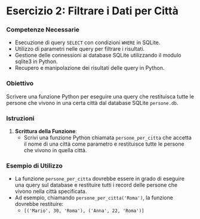 # Esercizio 2: Filtrare i Dati per Città

### Competenze Necessarie
- Esecuzione di query `SELECT` con condizioni `WHERE` in SQLite.
- Utilizzo di parametri nelle query per filtrare i risultati.
- Gestione delle connessioni ai database SQLite utilizzando il modulo sqlite3 in Python.
- Recupero e manipolazione dei risultati delle query in Python.

### Obiettivo
Scrivere una funzione Python per eseguire una query che restituisca tutte le persone che vivono in una certa città dal database SQLite `persone.db`.

### Istruzioni
1. **Scrittura della Funzione**:
    - Scrivi una funzione Python chiamata `persone_per_citta` che accetta il nome di una città come parametro e restituisce tutte le persone che vivono in quella città.

### Esempio di Utilizzo
- La funzione `persone_per_citta` dovrebbe essere in grado di eseguire una query sul database e restituire tutti i record delle persone che vivono nella città specificata.
- Ad esempio, chiamando `persone_per_citta('Roma')`, la funzione dovrebbe restituire:
    - `[('Mario', 30, 'Roma'), ('Anna', 22, 'Roma')]`